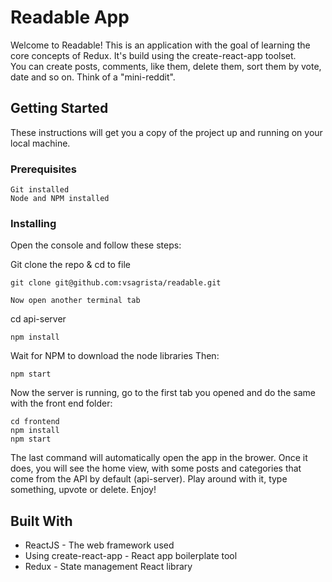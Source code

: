 # Readable App

Welcome to Readable! This is an application with the goal of learning the core concepts of Redux. It's build using the create-react-app toolset.
<br>
You can create posts, comments, like them, delete them, sort them by vote, date and so on. Think of a "mini-reddit".

## Getting Started

These instructions will get you a copy of the project up and running on your local machine.

### Prerequisites

```
Git installed
Node and NPM installed
```

### Installing

Open the console and follow these steps:

Git clone the repo & cd to file

```
git clone git@github.com:vsagrista/readable.git

Now open another terminal tab

```
cd api-server

```
npm install
```
Wait for NPM to download the node libraries
Then:

```
npm start
```

Now the server is running, go to the first tab you opened and do the same with the front end folder:

```
cd frontend
npm install
npm start
```

The last command will automatically open the app in the brower. Once it does, you will see the home view, with some posts and categories that come from the API by default (api-server). Play around with it, type something, upvote or delete. Enjoy!

## Built With

* ReactJS - The web framework used
* Using create-react-app - React app boilerplate tool 
* Redux - State management React library
